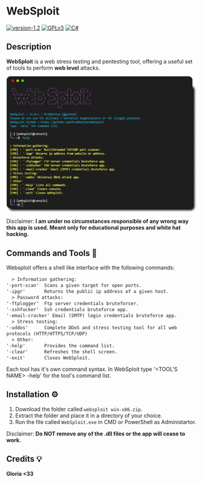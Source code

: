 # WebSploit 
[![version-1.2](https://img.shields.io/badge/version-1.2-green)](https://github.com/MishDotCom/WebSploit/releases/tag/v1.2)
[![GPLv3](https://img.shields.io/badge/license-GPLv2-blue)](https://img.shields.io/badge/license-GPLv3-blue)
[![C#](https://img.shields.io/badge/language-csharp-red)](https://img.shields.io/badge/language-c#-red)

<h2>Description</h2>

**WebSploit** is a web stress testing and pentesting tool, offering a useful set of tools to perform **web level** attacks.

<p align="center">
<img align="center" src="img/wsss.png" width="900">
</p>

Disclaimer: **I am under no circumstances responsible of any wrong way this app is used. Meant only for educational purposes and white hat hacking.**

<h2>Commands and Tools 🧰</h2>

Websploit offers a shell like interface with the following commands:

```text
  > Information gathering:
'-port-scan'  Scans a given target for open ports.
'-ipgr'       Returns the public ip address of a given host.
  > Password attacks:
'-ftplogger'  Ftp server credentials bruteforcer.
'-sshfucker'  Ssh credentials bruteforce app.
'-email-cracker' Email (SMTP) login credentials bruteforce app.
  > Stress testing:
'-uddos'      Complete DDoS and stress testing tool for all web protocols (HTTP/HTTPS/TCP/UDP)
  > Other:
'-help'       Provides the command list.
'-clear'      Refreshes the shell screen.
'-exit'       Closes WebSploit.
```
Each tool has it's own command syntax. In WebSploit type '<TOOL'S NAME> -help' for the tool's command list.

## Installation ⚙️

1. Download the folder called <code>websploit win-x86.zip</code>.
2. Extract the folder and place it in a directory of your choice.
3. Run the file called <code>WebSploit.exe</code> in CMD or PowerShell as Administartor.

Disclaimer: **Do NOT remove any of the .dll files or the app will cease to work.**

## Credits 💡

**Gloria <33**

